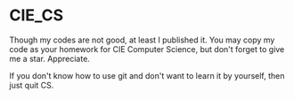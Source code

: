 # CIE_CS

Though my codes are not good, at least I published it. You may copy my code as your homework for CIE Computer Science, but don't forget to give me a star. Appreciate.

If you don't know how to use git and don't want to learn it by yourself, then just quit CS.
